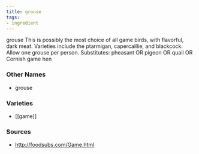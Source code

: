 ```yaml
---
title: grouse
tags:
- ingredient
---
```

grouse This is possibly the most choice of all game birds, with flavorful, dark meat. Varieties include the ptarmigan, capercaillie, and blackcock. Allow one grouse per person. Substitutes: pheasant OR pigeon OR quail OR Cornish game hen

### Other Names

* grouse

### Varieties

* [[game]]

### Sources
* http://foodsubs.com/Game.html
